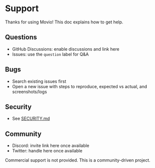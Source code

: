 # Support

Thanks for using Movio! This doc explains how to get help.

## Questions
- GitHub Discussions: enable discussions and link here
- Issues: use the `question` label for Q&A

## Bugs
- Search existing issues first
- Open a new issue with steps to reproduce, expected vs actual, and screenshots/logs

## Security
- See [SECURITY.md](https://github.com/x0lg0n/Movio/blob/master/.github/SECURITY.md)

## Community
- Discord: invite link here once available
- Twitter: handle here once available

Commercial support is not provided. This is a community-driven project.
